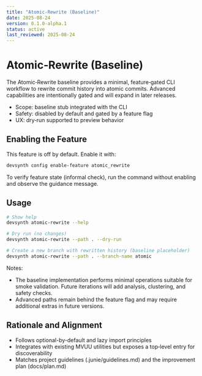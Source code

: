```yaml
---
title: "Atomic-Rewrite (Baseline)"
date: 2025-08-24
version: 0.1.0-alpha.1
status: active
last_reviewed: 2025-08-24
---
```


# Atomic‑Rewrite (Baseline)

The Atomic‑Rewrite baseline provides a minimal, feature‑gated CLI workflow to rewrite commit history into atomic commits. Advanced capabilities are intentionally gated and will expand in later releases.

- Scope: baseline stub integrated with the CLI
- Safety: disabled by default and gated by a feature flag
- UX: dry‑run supported to preview behavior

## Enabling the Feature

This feature is off by default. Enable it with:

```bash
devsynth config enable-feature atomic_rewrite
```

To verify feature state (informal check), run the command without enabling and observe the guidance message.

## Usage

```bash
# Show help
devsynth atomic-rewrite --help

# Dry run (no changes)
devsynth atomic-rewrite --path . --dry-run

# Create a new branch with rewritten history (baseline placeholder)
devsynth atomic-rewrite --path . --branch-name atomic
```

Notes:
- The baseline implementation performs minimal operations suitable for smoke validation. Future iterations will add analysis, clustering, and safety checks.
- Advanced paths remain behind the feature flag and may require additional extras in future versions.

## Rationale and Alignment
- Follows optional-by-default and lazy import principles
- Integrates with existing MVUU utilities but exposes a top‑level entry for discoverability
- Matches project guidelines (.junie/guidelines.md) and the improvement plan (docs/plan.md)
